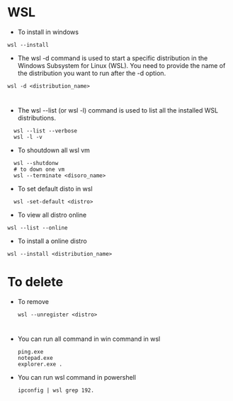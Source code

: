 # **WSL** 

- To install in windows
```
wsl --install
```
- The wsl -d command is used to start a specific distribution in the Windows Subsystem for Linux (WSL). You need to provide the name of the distribution you want to run after the -d option.
```
wsl -d <distribution_name>
```
#
- The wsl --list (or wsl -l) command is used to list all the installed WSL distributions.
```
  wsl --list --verbose
  wsl -l -v 
```
- To shoutdown all wsl vm
```
  wsl --shutdonw
  # to down one vm
  wsl --terminate <disoro_name>
```
- To set default disto in wsl
```
  wsl -set-default <distro>
```
- To view all distro online
```
wsl --list --online
```
- To install a online distro
```
wsl --install <distribution_name>
```
#
# To delete
- To remove
  ```
  wsl --unregister <distro>
  ```
#
# 

- You can run all command in win command in wsl
  ```
  ping.exe
  notepad.exe
  explorer.exe .
  ```
- You can run wsl command in powershell
  ```
  ipconfig | wsl grep 192.
  ```

